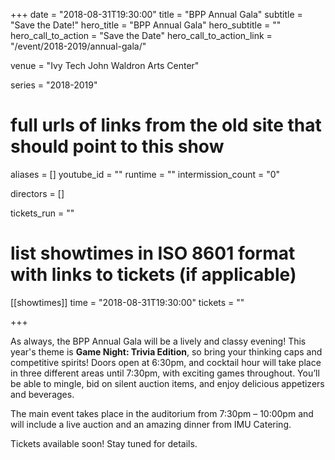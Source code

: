 +++
date = "2018-08-31T19:30:00"
title = "BPP Annual Gala"
subtitle = "Save the Date!"
hero_title = "BPP Annual Gala"
hero_subtitle = ""
hero_call_to_action = "Save the Date"
hero_call_to_action_link = "/event/2018-2019/annual-gala/"

venue = "Ivy Tech John Waldron Arts Center"

series = "2018-2019"
# full urls of links from the old site that should point to this show
aliases = []
youtube_id = ""
runtime = ""
intermission_count = "0"

directors = []

tickets_run = ""

# list showtimes in ISO 8601 format with links to tickets (if applicable)
[[showtimes]]
    time = "2018-08-31T19:30:00"
    tickets = ""


+++

As always, the BPP Annual Gala will be a lively and classy evening! This year's theme is **Game Night: Trivia Edition**, so bring your thinking caps and competitive spirits! Doors open at 6:30pm, and cocktail hour will take place in three different areas until 7:30pm, with exciting games throughout. You’ll be able to mingle, bid on silent auction items, and enjoy delicious appetizers and beverages.

The main event takes place in the auditorium from 7:30pm – 10:00pm and will include a live auction and an amazing dinner from IMU Catering.

Tickets available soon! Stay tuned for details.
